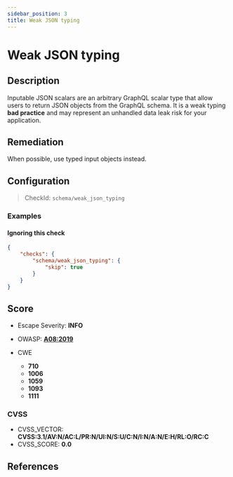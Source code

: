 ```yaml
---
sidebar_position: 3
title: Weak JSON typing
---
```


# Weak JSON typing

## Description

Inputable JSON scalars are an arbitrary GraphQL scalar type that allow users to return JSON objects from the GraphQL schema.
It is a weak typing **bad practice** and may represent an unhandled data leak risk for your application.

## Remediation

When possible, use typed input objects instead.


## Configuration

> CheckId: `schema/weak_json_typing`


### Examples


#### Ignoring this check

```json
{
    "checks": {
        "schema/weak_json_typing": {
            "skip": true
        }
    }
}
```




## Score

- Escape Severity: **<span className="info-severityom">INFO</span>**
- OWASP: **[A08:2019](https://github.com/OWASP/API-Security/blob/master/2019/en/src/0xa8-injection.md)**

- CWE
  - **710**
  - **1006**
  - **1059**
  - **1093**
  - **1111**




### CVSS

- CVSS_VECTOR: **CVSS:3.1/AV:N/AC:L/PR:N/UI:N/S:U/C:N/I:N/A:N/E:H/RL:O/RC:C**
- CVSS_SCORE: **0.0**

## References


